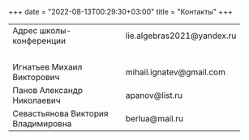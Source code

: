 +++
date = "2022-08-13T00:29:30+03:00"
title = "Контакты"
+++

<table><tbody>
    <tr><td width="207">Адрес школы-конференции</td>
    <td width="169">lie.algebras2021@yandex.ru</td></tr>
   <tr><td>&nbsp;  </td><td> </td></tr>
    <tr><td>Игнатьев Михаил Викторович</td><td> mihail.ignatev@gmail.com</td></tr>
    <tr><td>Панов Александр Николаевич</td><td> apanov@list.ru</td></tr>
    <tr><td>Севастьянова Виктория Владимировна</td><td> berlua@mail.ru</td></tr>
  </tbody></table>
